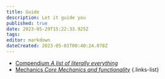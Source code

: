 ```yaml
---
title: Guide
description: Let it guide you
published: true
date: 2023-05-29T15:22:33.925Z
tags: 
editor: markdown
dateCreated: 2023-05-01T00:40:24.078Z
---
```


- [Compendium *A list of literally everything*](/guide/compendium)
- [Mechanics *Core Mechanics and functionality*](/guide/core)
{.links-list}